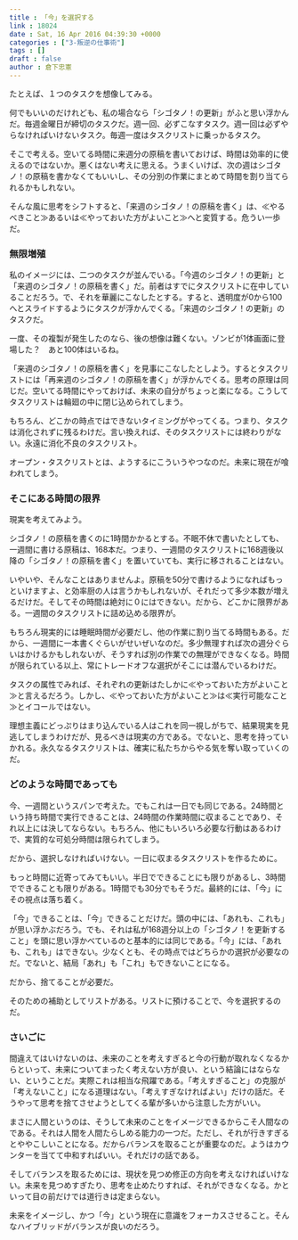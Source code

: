```yaml
---
title : 「今」を選択する
link : 18024
date : Sat, 16 Apr 2016 04:39:30 +0000
categories : ["3-叛逆の仕事術"]
tags : []
draft : false
author : 倉下忠憲
---
```


たとえば、１つのタスクを想像してみる。

何でもいいのだけれども、私の場合なら「シゴタノ！の更新」がふと思い浮かんだ。毎週金曜日が締切のタスクだ。週一回、必ずこなすタスク。週一回は必ずやらなければいけないタスク。毎週一度はタスクリストに乗っかるタスク。

そこで考える。空いてる時間に来週分の原稿を書いておけば、時間は効率的に使えるのではないか。悪くはない考えに思える。うまくいけば、次の週はシゴタノ！の原稿を書かなくてもいいし、その分別の作業にまとめて時間を割り当てられるかもしれない。

そんな風に思考をシフトすると、「来週のシゴタノ！の原稿を書く」は、≪やるべきこと≫あるいは≪やっておいた方がよいこと≫へと変質する。危うい一歩だ。

<H3>無限増殖</H3>

私のイメージには、二つのタスクが並んでいる。「今週のシゴタノ！の更新」と「来週のシゴタノ！の原稿を書く」だ。前者はすでにタスクリストに在中していることだろう。で、それを華麗にこなしたとする。すると、透明度が0から100へとスライドするようにタスクが浮かんでくる。「来週のシゴタノ！の更新」のタスクだ。

一度、その複製が発生したのなら、後の想像は難くない。ゾンビが1体画面に登場した？　あと100体はいるね。

「来週のシゴタノ！の原稿を書く」を見事にこなしたとしよう。するとタスクリストには「再来週のシゴタノ！の原稿を書く」が浮かんでくる。思考の原理は同じだ。空いてる時間にやっておけば、未来の自分がちょっと楽になる。こうしてタスクリストは輪廻の中に閉じ込められてしまう。

もちろん、どこかの時点ではできないタイミングがやってくる。つまり、タスクは消化されずに残るわけだ。言い換えれば、そのタスクリストには終わりがない。永遠に消化不良のタスクリスト。

オープン・タスクリストとは、ようするにこういうやつなのだ。未来に現在が喰われてしまう。

<H3>そこにある時間の限界</H3>

現実を考えてみよう。

シゴタノ！の原稿を書くのに1時間かかるとする。不眠不休で書いたとしても、一週間に書ける原稿は、168本だ。つまり、一週間のタスクリストに168週後以降の「シゴタノ！の原稿を書く」を置いていても、実行に移されることはない。

いやいや、そんなことはありませんよ。原稿を50分で書けるようになればもっといけますよ、と効率厨の人は言うかもしれないが、それだって多少本数が増えるだけだ。そしてその時間は絶対に０にはできない。だから、どこかに限界がある。一週間のタスクリストに詰め込める限界が。

もちろん現実的には睡眠時間が必要だし、他の作業に割り当てる時間もある。だから、一週間に一本書くぐらいがせいぜいなのだ。多少無理すれば次の週分ぐらいはかけるかもしれないが、そうすれば別の作業での無理ができなくなる。時間が限られている以上、常にトレードオフな選択がそこには潜んでいるわけだ。

タスクの属性でみれば、それぞれの更新はたしかに≪やっておいた方がよいこと≫と言えるだろう。しかし、≪やっておいた方がよいこと≫は≪実行可能なこと≫とイコールではない。

理想主義にどっぷりはまり込んでいる人はこれを同一視しがちで、結果現実を見逃してしまうわけだが、見るべきは現実の方である。でないと、思考を持っていかれる。永久なるタスクリストは、確実に私たちからやる気を奪い取っていくのだ。

<H3>どのような時間であっても</H3>

今、一週間というスパンで考えた。でもこれは一日でも同じである。24時間という持ち時間で実行できることは、24時間の作業時間に収まることであり、それ以上には決してならない。もちろん、他にもいろいろ必要な行動はあるわけで、実質的な可処分時間は限られてしまう。

だから、選択しなければいけない。一日に収まるタスクリストを作るために。

もっと時間に近寄ってみてもいい。半日でできることにも限りがあるし、3時間でできることも限りがある。1時間でも30分でもそうだ。最終的には、「今」にその視点は落ち着く。

「今」できることは、「今」できることだけだ。頭の中には、「あれも、これも」が思い浮かぶだろう。でも、それは私が168週分以上の「シゴタノ！を更新すること」を頭に思い浮かべているのと基本的には同じである。「今」には、「あれも、これも」はできない。少なくとも、その時点ではどちらかの選択が必要なのだ。でないと、結局「あれ」も「これ」もできないことになる。

だから、捨てることが必要だ。

そのための補助としてリストがある。リストに預けることで、今を選択するのだ。

<H3>さいごに</H3>

間違えてはいけないのは、未来のことを考えすぎると今の行動が取れなくなるからといって、未来についてまったく考えない方が良い、という結論にはならない、ということだ。実際これは相当な飛躍である。「考えすぎること」の克服が「考えないこと」になる道理はない。「考えすぎなければよい」だけの話だ。そうやって思考を捨てさせようとしてくる輩が多いから注意した方がいい。

まさに人間というのは、そうして未来のことをイメージできるからこそ人間なのである。それは人間を人間たらしめる能力の一つだ。ただし、それが行きすぎるとややこしいことになる。だからバランスを取ることが重要なのだ。ようはカウンターを当てて中和すればいい。それだけの話である。

そしてバランスを取るためには、現状を見つめ修正の方向を考えなければいけない。未来を見つめすぎたり、思考を止めたりすれば、それができなくなる。かといって目の前だけでは道行きは定まらない。

未来をイメージし、かつ「今」という現在に意識をフォーカスさせること。そんなハイブリッドがバランスが良いのだろう。